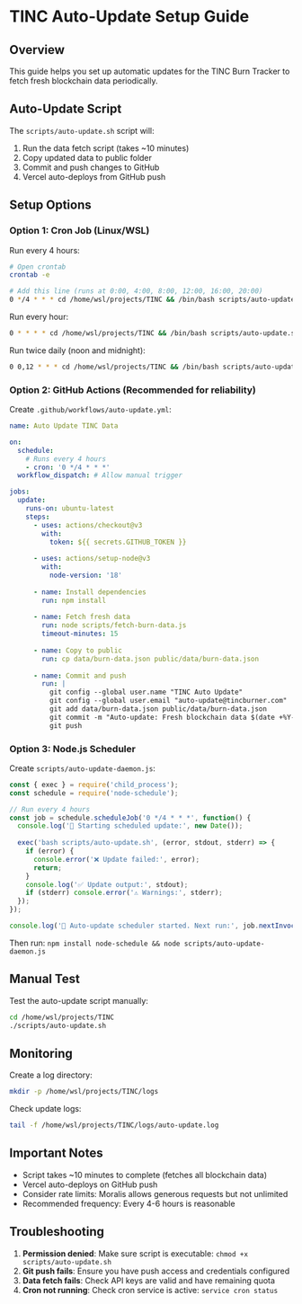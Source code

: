 # TINC Auto-Update Setup Guide

## Overview
This guide helps you set up automatic updates for the TINC Burn Tracker to fetch fresh blockchain data periodically.

## Auto-Update Script
The `scripts/auto-update.sh` script will:
1. Run the data fetch script (takes ~10 minutes)
2. Copy updated data to public folder
3. Commit and push changes to GitHub
4. Vercel auto-deploys from GitHub push

## Setup Options

### Option 1: Cron Job (Linux/WSL)
Run every 4 hours:
```bash
# Open crontab
crontab -e

# Add this line (runs at 0:00, 4:00, 8:00, 12:00, 16:00, 20:00)
0 */4 * * * cd /home/wsl/projects/TINC && /bin/bash scripts/auto-update.sh >> logs/auto-update.log 2>&1
```

Run every hour:
```bash
0 * * * * cd /home/wsl/projects/TINC && /bin/bash scripts/auto-update.sh >> logs/auto-update.log 2>&1
```

Run twice daily (noon and midnight):
```bash
0 0,12 * * * cd /home/wsl/projects/TINC && /bin/bash scripts/auto-update.sh >> logs/auto-update.log 2>&1
```

### Option 2: GitHub Actions (Recommended for reliability)
Create `.github/workflows/auto-update.yml`:
```yaml
name: Auto Update TINC Data

on:
  schedule:
    # Runs every 4 hours
    - cron: '0 */4 * * *'
  workflow_dispatch: # Allow manual trigger

jobs:
  update:
    runs-on: ubuntu-latest
    steps:
      - uses: actions/checkout@v3
        with:
          token: ${{ secrets.GITHUB_TOKEN }}
      
      - uses: actions/setup-node@v3
        with:
          node-version: '18'
      
      - name: Install dependencies
        run: npm install
      
      - name: Fetch fresh data
        run: node scripts/fetch-burn-data.js
        timeout-minutes: 15
      
      - name: Copy to public
        run: cp data/burn-data.json public/data/burn-data.json
      
      - name: Commit and push
        run: |
          git config --global user.name "TINC Auto Update"
          git config --global user.email "auto-update@tincburner.com"
          git add data/burn-data.json public/data/burn-data.json
          git commit -m "Auto-update: Fresh blockchain data $(date +%Y-%m-%d)" || echo "No changes"
          git push
```

### Option 3: Node.js Scheduler
Create `scripts/auto-update-daemon.js`:
```javascript
const { exec } = require('child_process');
const schedule = require('node-schedule');

// Run every 4 hours
const job = schedule.scheduleJob('0 */4 * * *', function() {
  console.log('🚀 Starting scheduled update:', new Date());
  
  exec('bash scripts/auto-update.sh', (error, stdout, stderr) => {
    if (error) {
      console.error('❌ Update failed:', error);
      return;
    }
    console.log('✅ Update output:', stdout);
    if (stderr) console.error('⚠️ Warnings:', stderr);
  });
});

console.log('📅 Auto-update scheduler started. Next run:', job.nextInvocation());
```

Then run: `npm install node-schedule && node scripts/auto-update-daemon.js`

## Manual Test
Test the auto-update script manually:
```bash
cd /home/wsl/projects/TINC
./scripts/auto-update.sh
```

## Monitoring
Create a log directory:
```bash
mkdir -p /home/wsl/projects/TINC/logs
```

Check update logs:
```bash
tail -f /home/wsl/projects/TINC/logs/auto-update.log
```

## Important Notes
- Script takes ~10 minutes to complete (fetches all blockchain data)
- Vercel auto-deploys on GitHub push
- Consider rate limits: Moralis allows generous requests but not unlimited
- Recommended frequency: Every 4-6 hours is reasonable

## Troubleshooting
1. **Permission denied**: Make sure script is executable: `chmod +x scripts/auto-update.sh`
2. **Git push fails**: Ensure you have push access and credentials configured
3. **Data fetch fails**: Check API keys are valid and have remaining quota
4. **Cron not running**: Check cron service is active: `service cron status`